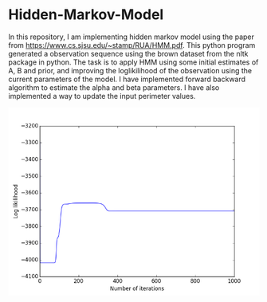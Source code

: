 # Hidden-Markov-Model

In this repository, I am implementing hidden markov model using the paper from https://www.cs.sjsu.edu/~stamp/RUA/HMM.pdf.
This python program generated a observation sequence using the brown dataset from the nltk package in python. The task is to apply HMM using some initial estimates of A, B and prior, and improving the loglikilihood of the observation using the current parameters of the model. I have implemented forward backward algorithm to estimate the alpha and beta parameters. I have also implemented a way to update the input perimeter values. 


![myimage-alt-tag](figure_1.png)
